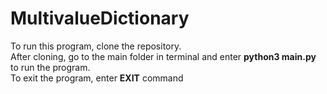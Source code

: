 # MultivalueDictionary

To run this program, clone the repository.\
After cloning, go to the main folder in terminal and enter **python3 main.py** to run the program.\
To exit the program, enter **EXIT** command
